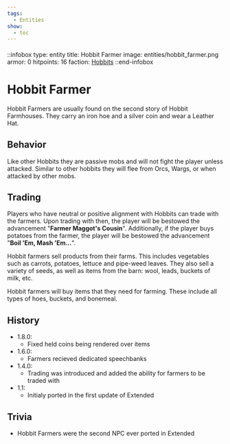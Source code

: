 ```yaml
---
tags:
  - Entities
show:
  - toc
---
```


####

::infobox
type: entity
title: Hobbit Farmer
image: entities/hobbit_farmer.png
armor: 0
hitpoints: 16
faction: [Hobbits](/Extended-Wiki/wiki/Hobbits_(Faction))
::end-infobox

# Hobbit Farmer

Hobbit Farmers are usually found on the second story of Hobbit Farmhouses. They carry an iron hoe and a silver coin and wear a Leather Hat.

## Behavior

Like other Hobbits they are passive mobs and will not fight the player unless attacked. Similar to other hobbits they will flee from Orcs, Wargs, or when attacked by other mobs. 

## Trading

Players who have neutral or positive alignment with Hobbits can trade with the farmers. Upon trading with then, the player will be bestowed the advancement "**Farmer Maggot's Cousin**". Additionally, if the player buys potatoes from the farmer, the player will be bestowed the advancement "**Boil 'Em, Mash 'Em...**".

Hobbit farmers sell products from their farms. This includes vegetables such as carrots, potatoes, lettuce and pipe-weed leaves. They also sell a variety of seeds, as well as items from the barn: wool, leads, buckets of milk, etc.

Hobbit farmers will buy items that they need for farming. These include all types of hoes, buckets, and bonemeal. 

## History
- 1.8.0:
    - Fixed held coins being rendered over items
- 1.6.0:
    - Farmers recieved dedicated speechbanks
- 1.4.0: 
    - Trading was introduced and added the ability for farmers to be traded with
- 1.1:
    - Initialy ported in the first update of Extended

## Trivia

- Hobbit Farmers were the second NPC ever ported in Extended
